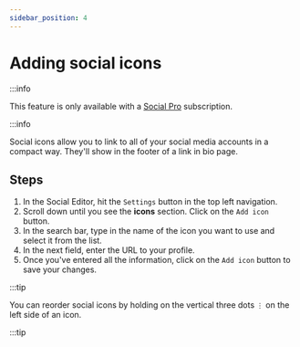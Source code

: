 ```yaml
---
sidebar_position: 4
---
```


# Adding social icons

:::info

This feature is only available with a [Social Pro](https://socialwp.io/#pricing) subscription.

:::info

Social icons allow you to link to all of your social media accounts in a compact way. They'll show in the footer of a link in bio page.

## Steps

1. In the Social Editor, hit the `Settings` button in the top left navigation.
2. Scroll down until you see the **icons** section. Click on the `Add icon` button.
3. In the search bar, type in the name of the icon you want to use and select it from the list.
4. In the next field, enter the URL to your profile.
5. Once you've entered all the information, click on the `Add icon` button to save your changes.

:::tip

You can reorder social icons by holding on the vertical three dots `⋮` on the left side of an icon.

:::tip
